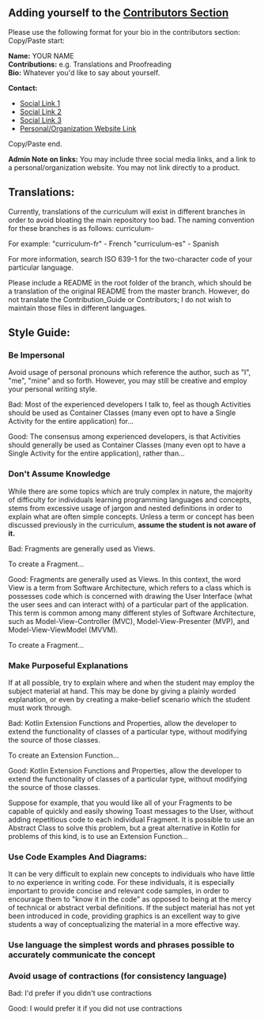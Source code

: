 ## Adding yourself to the [Contributors Section](Contributors.md)

Please use the following format for your bio in the contributors section:
    Copy/Paste start:
    
  **Name:** YOUR NAME   
  **Contributions:** e.g. Translations and Proofreading  
  **Bio:** Whatever you'd like to say about yourself.  

  **Contact:**
  * [Social Link 1](https://www.facebook.com/wiseassblog/)
  * [Social Link 2](https://twitter.com/wiseass301)
  * [Social Link 3](https://www.linkedin.com/in/ryan-kay-808388114)
  * [Personal/Organization Website Link](http://wiseassblog.com/)  
   
  Copy/Paste end.  
    
  **Admin Note on links:** You may include three social media links, and a link to a personal/organization website. You may not link directly to a product.


## Translations:
Currently, translations of the curriculum will exist in different branches in order to avoid bloating the main repository too bad. The naming convention for these branches is as follows:
curriculum-<two character language code>

For example:
"curriculum-fr" - French
"curriculum-es" - Spanish

For more information, search ISO 639-1 for the two-character code of your particular language.

Please include a README in the root folder of the branch, which should be a translation of the original README from the master branch. However, do not translate the Contribution_Guide or Contributors; I do not wish to maintain those files in different languages. 

## Style Guide:

### Be Impersonal
Avoid usage of personal pronouns which reference the author, such as "I", "me", "mine" and so forth. However, you may still be creative and employ your personal writing style.

Bad:
Most of the experienced developers I talk to, feel as though Activities should be used as Container Classes (many even opt to have a Single Activity for the entire application) for...

Good:
The consensus among experienced developers, is that Activities should generally be used as Container Classes (many even opt to have a Single Activity for the entire application), rather than...



### Don't Assume Knowledge
While there are some topics which are truly complex in nature, the majority of difficulty for individuals learning programming languages and concepts, stems from excessive usage of jargon and
nested definitions in order to explain what are often simple concepts. Unless a term or concept has been discussed previously in the curriculum, **assume the student is not aware of it.**

Bad:
Fragments are generally used as Views.

To create a Fragment...

Good:
Fragments are generally used as Views. In this context, the word View is a term from Software Architecture, which refers to a class which is possesses code which is concerned with drawing the User Interface (what the user sees and can interact with) of a particular part of the application. This term is common among many different styles of Software Architecture, such as Model-View-Controller (MVC), Model-View-Presenter (MVP), and Model-View-ViewModel (MVVM).

To create a Fragment...

### Make Purposeful Explanations
If at all possible, try to explain where and when the student may employ the subject material at hand. This may be done by giving a plainly worded explanation, or even by creating a make-belief scenario which the student must work through.

Bad:
Kotlin Extension Functions and Properties, allow the developer to extend the functionality of classes of a particular type, without modifying the source of those classes.

To create an Extension Function...

Good:
Kotlin Extension Functions and Properties, allow the developer to extend the functionality of classes of a particular type, without modifying the source of those classes.

Suppose for example, that you would like all of your Fragments to be capable of quickly and easily showing Toast messages to the User, without adding repetitious code to each individual Fragment. It is possible to use an Abstract Class to solve this problem, but a great alternative in Kotlin
for problems of this kind, is to use an Extension Function...

### Use Code Examples And Diagrams:
It can be very difficult to explain new concepts to individuals who have little to no experience in writing code. For
these individuals, it is especially important to provide concise and relevant code samples, in order to encourage them to "know it in the code" as opposed to being at the mercy of technical or abstract verbal definitions. If the subject
material has not yet been introduced in code, providing graphics is an excellent way to give students a way of conceptualizing the material in a more effective way.

### Use language the simplest words and phrases possible to accurately communicate the concept

### Avoid usage of contractions (for consistency language)

Bad: I'd prefer if you didn't use contractions

Good: I would prefer it if you did not use contractions